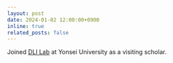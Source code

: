 ```yaml
---
layout: post
date: 2024-01-02 12:00:00+0900
inline: true
related_posts: false
---
```


Joined <a href="https://diyonsei.notion.site">DLI Lab</a> at Yonsei University as a visiting scholar.

